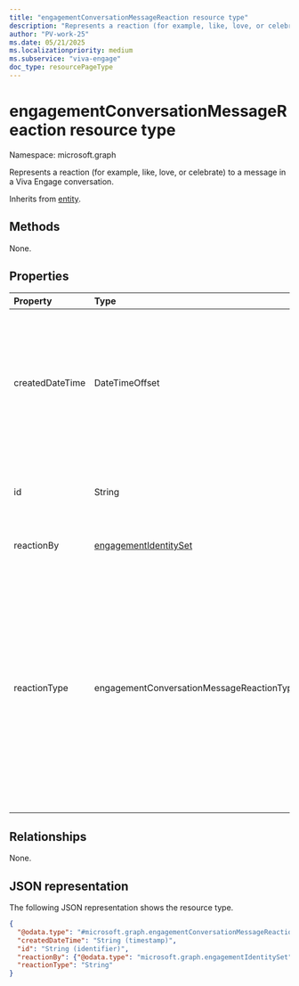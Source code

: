 ```yaml
---
title: "engagementConversationMessageReaction resource type"
description: "Represents a reaction (for example, like, love, or celebrate) to a message in a Viva Engage conversation."
author: "PV-work-25"
ms.date: 05/21/2025
ms.localizationpriority: medium
ms.subservice: "viva-engage"
doc_type: resourcePageType
---
```


# engagementConversationMessageReaction resource type

Namespace: microsoft.graph


Represents a reaction (for example, like, love, or celebrate) to a message in a Viva Engage conversation.

Inherits from [entity](../resources/entity.md).

## Methods

None.

## Properties
|Property|Type|Description|
|:---|:---|:---|
|createdDateTime|DateTimeOffset|Date and time when the reaction was added. The timestamp type represents date and time information using ISO 8601 format and is always in UTC. For example, midnight UTC on Jan 1, 2014 is `2014-01-01T00:00:00Z`.|
|id|String|Unique identifier of a reaction posted to a Viva Engage conversation message. Inherited from [entity](../resources/entity.md).|
|reactionBy|[engagementIdentitySet](../resources/engagementidentityset.md)|Identity of the user who added the reaction.|
|reactionType|engagementConversationMessageReactionType|The type of the reaction. The possible values are: `like`, `love`, `celebrate`, `thank`, `laugh`, `sad`, `happy`, `excited`, `smile`, `silly`, `intenseLaugh`, `starStruck`, `goofy`, `thinking`, `surprised`, `mindBlown`, `scared`, `crying`, `shocked`, `angry`, `agree`, `praise`, `takingNotes`, `heartBroken`, `support`, `confirmed`, `watching`, `brain`, `medal`, `bullseye`, `unknownFutureValue`.|

## Relationships
None.

## JSON representation
The following JSON representation shows the resource type.
<!-- {
  "blockType": "resource",
  "keyProperty": "id",
  "@odata.type": "microsoft.graph.engagementConversationMessageReaction",
  "baseType": "microsoft.graph.entity",
  "openType": false
}
-->
``` json
{
  "@odata.type": "#microsoft.graph.engagementConversationMessageReaction",
  "createdDateTime": "String (timestamp)",
  "id": "String (identifier)",
  "reactionBy": {"@odata.type": "microsoft.graph.engagementIdentitySet"},
  "reactionType": "String"
}
```

